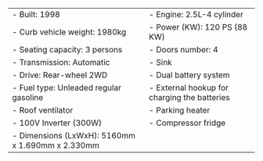| | |
| --- | --- |
| - Built: 1998 | - Engine: 2.5L-4 cylinder |
| - Curb vehicle weight: 1980kg | - Power (KW): 120 PS (88 KW) |
| - Seating capacity: 3 persons | - Doors number: 4 | 
| - Transmission: Automatic | - Sink
| - Drive: Rear-wheel 2WD | - Dual battery system |
| - Fuel type: Unleaded regular gasoline | - External hookup for charging the batteries |
| - Roof ventilator | - Parking heater |
| - 100V Inverter (300W) | - Compressor fridge |
| - Dimensions (LxWxH): 5160mm x 1.690mm x 2.330mm |